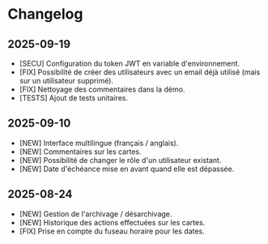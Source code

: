 # Changelog

## 2025-09-19

- [SECU] Configuration du token JWT en variable d'environnement.
- [FIX] Possibilité de créer des utilisateurs avec un email déjà utilisé (mais sur un utilisateur supprimé).
- [FIX] Nettoyage des commentaires dans la démo.
- [TESTS] Ajout de tests unitaires.

## 2025-09-10

- [NEW] Interface multilingue (français / anglais).
- [NEW] Commentaires sur les cartes.
- [NEW] Possibilité de changer le rôle d'un utilisateur existant.
- [NEW] Date d'échéance mise en avant quand elle est dépassée.

## 2025-08-24

- [NEW] Gestion de l'archivage / désarchivage.
- [NEW] Historique des actions effectuées sur les cartes.
- [FIX] Prise en compte du fuseau horaire pour les dates.
